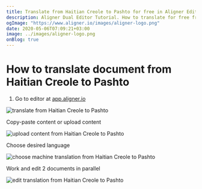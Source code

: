 ```yaml
---
title: Translate from Haitian Creole to Pashto for free in Aligner Editor
description: Aligner Dual Editor Tutorial. How to translate for free from Haitian Creole to Pashto. Aligner is multilingual document management platform. 
ogImage: "https://www.aligner.io/images/aligner-logo.png"
date: 2020-05-06T07:09:21+03:00
image: ../images/aligner-logo.png
onBlog: true
---
```


# How to translate document from Haitian Creole to Pashto

1. Go to editor at [app.aligner.io](https://app.aligner.io "Aligner App web page")

![translate from Haitian Creole to Pashto](../aligner-blank-editor.png "translate from Haitian Creole to Pashto")

Copy-paste content or upload content

![upload content from Haitian Creole to Pashto](../aligner-uploaded-document.png "upload content from Haitian Creole to Pashto")

Choose desired language

![choose machine translation from Haitian Creole to Pashto](../aligner-language-dropdown.png "choose machine translation from Haitian Creole to Pashto")

Work and edit 2 documents in parallel

![edit translation from Haitian Creole to Pashto](../aligner-double-sitded-editor.png "edit translation from Haitian Creole to Pashto")

